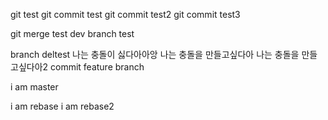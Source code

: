 git test
git commit test
git commit test2
git commit test3

git merge test
dev branch test

branch deltest
나는 충돌이 싫다아아앙
나는 충돌을 만들고싶다아
나는 충돌을 만들고싶다아2
commit feature branch

i am master

i am rebase
i am rebase2